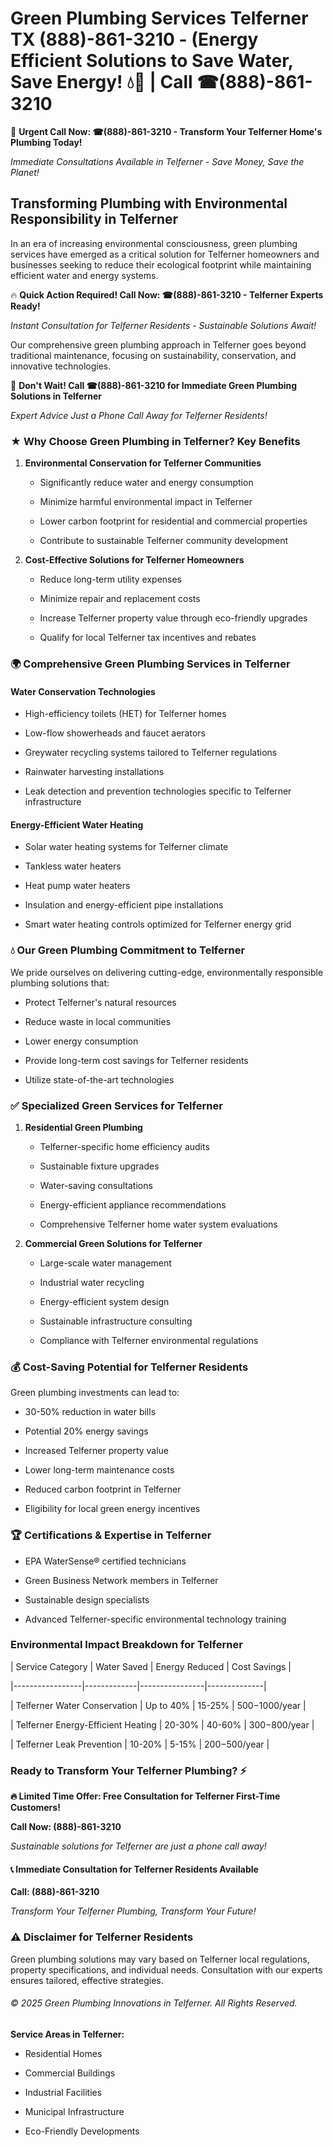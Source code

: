 # Green Plumbing Services Telferner TX (888)-861-3210 - (Energy Efficient Solutions to Save Water, Save Energy! 💧🌿 | Call ☎(888)-861-3210

🚨 **Urgent Call Now: ☎(888)-861-3210 - Transform Your Telferner Home's Plumbing Today!**
*Immediate Consultations Available in Telferner - Save Money, Save the Planet!*

## Transforming Plumbing with Environmental Responsibility in Telferner

In an era of increasing environmental consciousness, green plumbing services have emerged as a critical solution for Telferner homeowners and businesses seeking to reduce their ecological footprint while maintaining efficient water and energy systems. 

🔥 **Quick Action Required! Call Now: ☎(888)-861-3210 - Telferner Experts Ready!**
*Instant Consultation for Telferner Residents - Sustainable Solutions Await!*

Our comprehensive green plumbing approach in Telferner goes beyond traditional maintenance, focusing on sustainability, conservation, and innovative technologies.

🚨 **Don't Wait! Call ☎(888)-861-3210 for Immediate Green Plumbing Solutions in Telferner**
*Expert Advice Just a Phone Call Away for Telferner Residents!*

### ★ Why Choose Green Plumbing in Telferner? Key Benefits

1. **Environmental Conservation for Telferner Communities** 
   - Significantly reduce water and energy consumption
   - Minimize harmful environmental impact in Telferner
   - Lower carbon footprint for residential and commercial properties
   - Contribute to sustainable Telferner community development

2. **Cost-Effective Solutions for Telferner Homeowners** 
   - Reduce long-term utility expenses
   - Minimize repair and replacement costs
   - Increase Telferner property value through eco-friendly upgrades
   - Qualify for local Telferner tax incentives and rebates

### 🌍 Comprehensive Green Plumbing Services in Telferner

#### Water Conservation Technologies
- High-efficiency toilets (HET) for Telferner homes
- Low-flow showerheads and faucet aerators
- Greywater recycling systems tailored to Telferner regulations
- Rainwater harvesting installations
- Leak detection and prevention technologies specific to Telferner infrastructure

#### Energy-Efficient Water Heating
- Solar water heating systems for Telferner climate
- Tankless water heaters
- Heat pump water heaters
- Insulation and energy-efficient pipe installations
- Smart water heating controls optimized for Telferner energy grid

### 💧 Our Green Plumbing Commitment to Telferner

We pride ourselves on delivering cutting-edge, environmentally responsible plumbing solutions that:
- Protect Telferner's natural resources
- Reduce waste in local communities
- Lower energy consumption
- Provide long-term cost savings for Telferner residents
- Utilize state-of-the-art technologies

### ✅ Specialized Green Services for Telferner

1. **Residential Green Plumbing**
   - Telferner-specific home efficiency audits
   - Sustainable fixture upgrades
   - Water-saving consultations
   - Energy-efficient appliance recommendations
   - Comprehensive Telferner home water system evaluations

2. **Commercial Green Solutions for Telferner**
   - Large-scale water management
   - Industrial water recycling
   - Energy-efficient system design
   - Sustainable infrastructure consulting
   - Compliance with Telferner environmental regulations

### 💰 Cost-Saving Potential for Telferner Residents

Green plumbing investments can lead to:
- 30-50% reduction in water bills
- Potential 20% energy savings
- Increased Telferner property value
- Lower long-term maintenance costs
- Reduced carbon footprint in Telferner
- Eligibility for local green energy incentives

### 🏆 Certifications & Expertise in Telferner

- EPA WaterSense® certified technicians
- Green Business Network members in Telferner
- Sustainable design specialists
- Advanced Telferner-specific environmental technology training

### Environmental Impact Breakdown for Telferner

| Service Category | Water Saved | Energy Reduced | Cost Savings |
|-----------------|-------------|----------------|--------------|
| Telferner Water Conservation | Up to 40% | 15-25% | $500-$1000/year |
| Telferner Energy-Efficient Heating | 20-30% | 40-60% | $300-$800/year |
| Telferner Leak Prevention | 10-20% | 5-15% | $200-$500/year |

### Ready to Transform Your Telferner Plumbing? ⚡

**🔥 Limited Time Offer: Free Consultation for Telferner First-Time Customers!**

**Call Now: (888)-861-3210**
*Sustainable solutions for Telferner are just a phone call away!*

#### 📞 Immediate Consultation for Telferner Residents Available

**Call: (888)-861-3210**
*Transform Your Telferner Plumbing, Transform Your Future!*

### ⚠️ Disclaimer for Telferner Residents

Green plumbing solutions may vary based on Telferner local regulations, property specifications, and individual needs. Consultation with our experts ensures tailored, effective strategies.

###### © 2025 Green Plumbing Innovations in Telferner. All Rights Reserved.

**Service Areas in Telferner:** 
- Residential Homes
- Commercial Buildings
- Industrial Facilities
- Municipal Infrastructure
- Eco-Friendly Developments